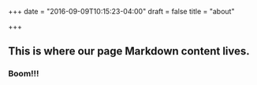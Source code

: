 +++
date = "2016-09-09T10:15:23-04:00"
draft = false
title = "about"

+++

## This is where our page Markdown content lives.

### Boom!!!